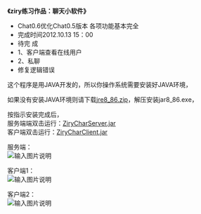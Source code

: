 **《ziry练习作品：聊天小软件》** 

 * Chat0.6优化Chat0.5版本 各项功能基本完全 
 * 完成时间2012.10.13 15：00 
 * 待完 成
 *  1、客户端查看在线用户
 *  2、私聊
 * 修复逻辑错误

这个程序是用JAVA开发的，所以你操作系统需要安装好JAVA环境，

如果没有安装JAVA环境则请下载[jre8_86.zip](http://pan.baidu.com/s/1eSLs1Ku)，解压安装jar8_86.exe，

按指示安装完成后，  
服务端端双击运行：[ZiryCharServer.jar](https://raw.githubusercontent.com/ZiryLee/ZiryChar/master/jar/ZiryCharServer.jar)  
客户端双击运行：[ZiryCharClient.jar](https://raw.githubusercontent.com/ZiryLee/ZiryChar/master/jar/ZiryCharClient.jar)  
  
服务端：  
![输入图片说明](https://github.com/ZiryLee/ZiryChar/blob/master/img/server.png "在这里输入图片标题")

客户端1：  
![输入图片说明](https://github.com/ZiryLee/ZiryChar/blob/master/img/char1.png "在这里输入图片标题")

客户端2：  
![输入图片说明](https://github.com/ZiryLee/ZiryChar/blob/master/img/char2.png "在这里输入图片标题")
